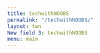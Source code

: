 ```yaml
---
title: techwithNOOBS
permalink: "/techwithNOOBS/"
layout: twn
New field 3: techwithNOOBS
menu: main
---
```

